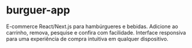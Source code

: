 # burguer-app
E-commerce React/Next.js para hambúrgueres e bebidas. Adicione ao carrinho, remova, pesquise e confira com facilidade. Interface responsiva para uma experiência de compra intuitiva em qualquer dispositivo.
